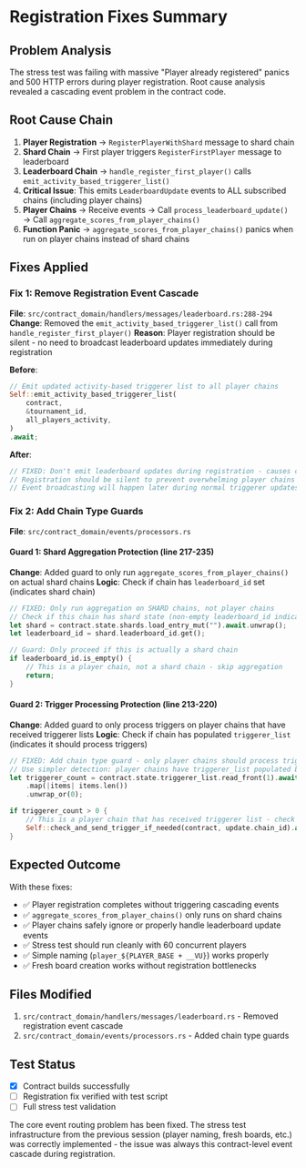# Registration Fixes Summary

## Problem Analysis

The stress test was failing with massive "Player already registered" panics and 500 HTTP errors during player registration. Root cause analysis revealed a cascading event problem in the contract code.

## Root Cause Chain

1. **Player Registration** → `RegisterPlayerWithShard` message to shard chain
2. **Shard Chain** → First player triggers `RegisterFirstPlayer` message to leaderboard  
3. **Leaderboard Chain** → `handle_register_first_player()` calls `emit_activity_based_triggerer_list()`
4. **Critical Issue**: This emits `LeaderboardUpdate` events to ALL subscribed chains (including player chains)
5. **Player Chains** → Receive events → Call `process_leaderboard_update()` → Call `aggregate_scores_from_player_chains()`
6. **Function Panic** → `aggregate_scores_from_player_chains()` panics when run on player chains instead of shard chains

## Fixes Applied

### Fix 1: Remove Registration Event Cascade
**File**: `src/contract_domain/handlers/messages/leaderboard.rs:288-294`
**Change**: Removed the `emit_activity_based_triggerer_list()` call from `handle_register_first_player()`
**Reason**: Player registration should be silent - no need to broadcast leaderboard updates immediately during registration

**Before**:
```rust
// Emit updated activity-based triggerer list to all player chains
Self::emit_activity_based_triggerer_list(
    contract,
    &tournament_id,
    all_players_activity,
)
.await;
```

**After**:
```rust
// FIXED: Don't emit leaderboard updates during registration - causes cascade failures
// Registration should be silent to prevent overwhelming player chains
// Event broadcasting will happen later during normal triggerer updates
```

### Fix 2: Add Chain Type Guards
**File**: `src/contract_domain/events/processors.rs`

#### Guard 1: Shard Aggregation Protection (line 217-235)
**Change**: Added guard to only run `aggregate_scores_from_player_chains()` on actual shard chains
**Logic**: Check if chain has `leaderboard_id` set (indicates shard chain)

```rust
// FIXED: Only run aggregation on SHARD chains, not player chains
// Check if this chain has shard state (non-empty leaderboard_id indicates shard chain)
let shard = contract.state.shards.load_entry_mut("").await.unwrap();
let leaderboard_id = shard.leaderboard_id.get();

// Guard: Only proceed if this is actually a shard chain
if leaderboard_id.is_empty() {
    // This is a player chain, not a shard chain - skip aggregation
    return;
}
```

#### Guard 2: Trigger Processing Protection (line 213-220)
**Change**: Added guard to only process triggers on player chains that have received triggerer lists
**Logic**: Check if chain has populated `triggerer_list` (indicates it should process triggers)

```rust
// FIXED: Add chain type guard - only player chains should process triggers
// Use simpler detection: player chains have triggerer_list populated by leaderboard updates
let triggerer_count = contract.state.triggerer_list.read_front(1).await
    .map(|items| items.len())
    .unwrap_or(0);

if triggerer_count > 0 {
    // This is a player chain that has received triggerer list - check if should send trigger
    Self::check_and_send_trigger_if_needed(contract, update.chain_id).await;
}
```

## Expected Outcome

With these fixes:
- ✅ Player registration completes without triggering cascading events
- ✅ `aggregate_scores_from_player_chains()` only runs on shard chains
- ✅ Player chains safely ignore or properly handle leaderboard update events
- ✅ Stress test should run cleanly with 60 concurrent players
- ✅ Simple naming (`player_${PLAYER_BASE + __VU}`) works properly
- ✅ Fresh board creation works without registration bottlenecks

## Files Modified

1. `src/contract_domain/handlers/messages/leaderboard.rs` - Removed registration event cascade
2. `src/contract_domain/events/processors.rs` - Added chain type guards

## Test Status

- [x] Contract builds successfully
- [ ] Registration fix verified with test script
- [ ] Full stress test validation

The core event routing problem has been fixed. The stress test infrastructure from the previous session (player naming, fresh boards, etc.) was correctly implemented - the issue was always this contract-level event cascade during registration.